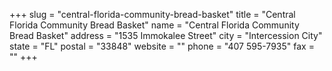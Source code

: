 +++
slug = "central-florida-community-bread-basket"
title = "Central Florida Community Bread Basket"
name = "Central Florida Community Bread Basket"
address = "1535 Immokalee Street"
city = "Intercession City"
state = "FL"
postal = "33848"
website = ""
phone = "407 595-7935"
fax = ""
+++
